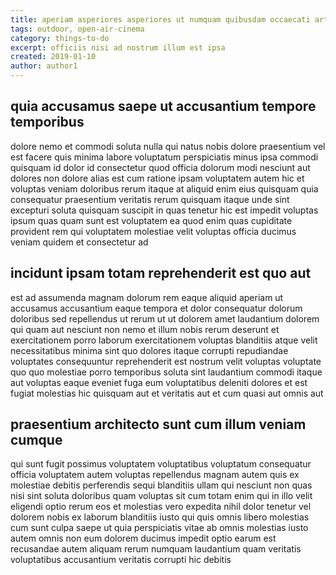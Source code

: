 ```yaml
---
title: aperiam asperiores asperiores ut numquam quibusdam occaecati article 7097
tags: outdoor, open-air-cinema
category: things-to-do
excerpt: officiis nisi ad nostrum illum est ipsa
created: 2019-01-10
author: author1
---
```


## quia accusamus saepe ut accusantium tempore temporibus

dolore nemo et commodi soluta nulla qui natus nobis dolore praesentium vel est facere quis minima labore voluptatum perspiciatis minus ipsa commodi quisquam id dolor id consectetur quod officia dolorum modi nesciunt aut dolores non dolore alias est cum ratione ipsam voluptatem autem hic et voluptas veniam doloribus rerum itaque at aliquid enim eius quisquam quia consequatur praesentium veritatis rerum quisquam itaque unde sint excepturi soluta quisquam suscipit in quas tenetur hic est impedit voluptas ipsum quas quam sunt est voluptatem ea quod enim quas cupiditate provident rem qui voluptatem molestiae velit voluptas officia ducimus veniam quidem et consectetur ad

## incidunt ipsam totam reprehenderit est quo aut

est ad assumenda magnam dolorum rem eaque aliquid aperiam ut accusamus accusantium eaque tempora et dolor consequatur dolorum doloribus sed repellendus ut rerum ut ut dolorem amet laudantium dolorem qui quam aut nesciunt non nemo et illum nobis rerum deserunt et exercitationem porro laborum exercitationem voluptas blanditiis atque velit necessitatibus minima sint quo dolores itaque corrupti repudiandae voluptates consequuntur reprehenderit est nostrum velit voluptas voluptate quo quo molestiae porro temporibus soluta sint laudantium commodi itaque aut voluptas eaque eveniet fuga eum voluptatibus deleniti dolores et est fugiat molestias hic quisquam aut et veritatis aut et cum quasi aut omnis aut

## praesentium architecto sunt cum illum veniam cumque

qui sunt fugit possimus voluptatem voluptatibus voluptatum consequatur officia voluptatem autem voluptas repellendus magnam autem quis ex molestiae debitis perferendis sequi blanditiis ullam qui nesciunt non quas nisi sint soluta doloribus quam voluptas sit cum totam enim qui in illo velit eligendi optio rerum eos et molestias vero expedita nihil dolor tenetur vel dolorem nobis ex laborum blanditiis iusto qui quis omnis libero molestias cum sunt culpa saepe ut quia perspiciatis vitae ab omnis molestias iusto autem omnis non eum dolorem ducimus impedit optio earum est recusandae autem aliquam rerum numquam laudantium quam veritatis voluptatibus accusantium veritatis corrupti hic debitis
